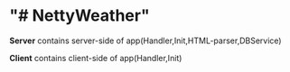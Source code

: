 <h1>"# NettyWeather" </h1>
<p><b>Server</b> contains server-side of app(Handler,Init,HTML-parser,DBService)</p>
<p><b>Client</b> contains client-side of app(Handler,Init)</p>
